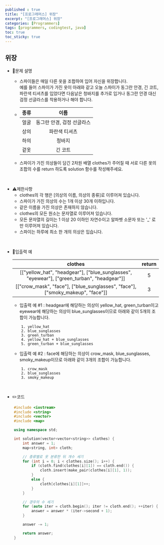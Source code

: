 ```yaml
---
published : true
title: "[프로그래머스] 위장"
excerpt: "[프로그래머스] 위장"
categories: [Programmers]
tags: [programmers, codingtest, java]
toc: true
toc_sticky: true
---
```


## 위장

+ 📝문제 설명 

    + 스파이들은 매일 다른 옷을 조합하여 입어 자신을 위장합니다.  
    예를 들어 스파이가 가진 옷이 아래와 같고 오늘 스파이가 동그란 안경, 긴 코트, 파란색 티셔츠를 입었다면 다음날은 청바지를 추가로 입거나 동그란 안경 대신 검정 선글라스를 착용하거나 해야 합니다.   
  
  + 
    | 종류 | 이름 | 
    | :--: | :--: |
    | 얼굴	| 동그란 안경, 검정 선글라스 |
    | 상의	| 파란색 티셔츠 |
    | 하의	| 청바지 |
    | 겉옷 | 긴 코트 |

   + 스파이가 가진 의상들이 담긴 2차원 배열 clothes가 주어질 때 서로 다른 옷의 조합의 수를 return 하도록 solution 함수를 작성해주세요.

<br/>

+ ⚠️제한사항
    + clothes의 각 행은 [의상의 이름, 의상의 종류]로 이루어져 있습니다.
    + 스파이가 가진 의상의 수는 1개 이상 30개 이하입니다.
    + 같은 이름을 가진 의상은 존재하지 않습니다.
    + clothes의 모든 원소는 문자열로 이루어져 있습니다.
    + 모든 문자열의 길이는 1 이상 20 이하인 자연수이고 알파벳 소문자 또는 '_' 로만 이루어져 있습니다.
    + 스파이는 하루에 최소 한 개의 의상은 입습니다.
    
<br/>

+ 📜입출력 예

   | clothes | return | 
   | :---: | :----: | 
   | [["yellow_hat", "headgear"], ["blue_sunglasses", "eyewear"], ["green_turban", "headgear"]]	 | 5 |  
   | [["crow_mask", "face"], ["blue_sunglasses", "face"], ["smoky_makeup", "face"]] | 3 |

   + 입출력 예 #1 : headgear에 해당하는 의상이 yellow_hat, green_turban이고 eyewear에 해당하는 의상이 blue_sunglasses이므로 아래와 같이 5개의 조합이 가능합니다.  

    ```
        1. yellow_hat
        2. blue_sunglasses
        3. green_turban
        4. yellow_hat + blue_sunglasses
        5. green_turban + blue_sunglasses
    ```

   + 입출력 예 #2 : face에 해당하는 의상이 crow_mask, blue_sunglasses, smoky_makeup이므로 아래와 같이 3개의 조합이 가능합니다.

    ```
        1. crow_mask
        2. blue_sunglasses
        3. smoky_makeup
    ```

<br/>

+ ✏️코드

```cpp
    #include <iostream>
    #include <string>
    #include <vector>
    #include <map>

    using namespace std;

    int solution(vector<vector<string>> clothes) {
        int answer = 1;
        map<string, int> cloth;

        // 종류별로 옷 분류한 뒤 개수 세기
        for (int i = 0; i < clothes.size(); i++) {
            if (cloth.find(clothes[i][1]) == cloth.end()) {
                cloth.insert(make_pair(clothes[i][1], 1));
            }
            else {
                cloth[clothes[i][1]]++;
            }
        }

        // 경우의 수 세기
        for (auto iter = cloth.begin(); iter != cloth.end(); ++iter) {
            answer = answer * (iter->second + 1);
        }

        answer -= 1;

        return answer;
    }
```
